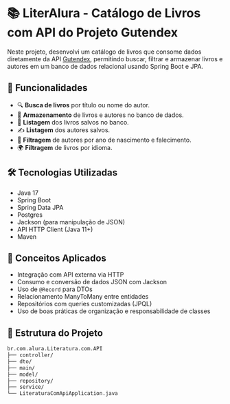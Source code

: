 # 📚 LiterAlura - Catálogo de Livros com API do Projeto Gutendex

Neste projeto, desenvolvi um catálogo de livros que consome dados diretamente da API [Gutendex](https://gutendex.com/), permitindo buscar, filtrar e armazenar livros e autores em um banco de dados relacional usando Spring Boot e JPA.

## 🚀 Funcionalidades

- 🔍 **Busca de livros** por título ou nome do autor.
- 💾 **Armazenamento** de livros e autores no banco de dados.
- 📜 **Listagem** dos livros salvos no banco.
- ✍️ **Listagem** dos autores salvos.
- 📆 **Filtragem** de autores por ano de nascimento e falecimento.
- 🌍 **Filtragem** de livros por idioma.

## 🛠️ Tecnologias Utilizadas

- Java 17
- Spring Boot
- Spring Data JPA
- Postgres
- Jackson (para manipulação de JSON)
- API HTTP Client (Java 11+)
- Maven

## 🧠 Conceitos Aplicados

- Integração com API externa via HTTP
- Consumo e conversão de dados JSON com Jackson
- Uso de `@Record` para DTOs
- Relacionamento ManyToMany entre entidades
- Repositórios com queries customizadas (JPQL)
- Uso de boas práticas de organização e responsabilidade de classes

## 📁 Estrutura do Projeto

```bash
br.com.alura.Literatura.com.API
├── controller/
├── dto/
├── main/
├── model/
├── repository/
├── service/
└── LiteraturaComApiApplication.java
